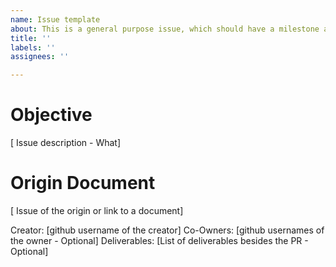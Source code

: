 ```yaml
---
name: Issue template
about: This is a general purpose issue, which should have a milestone attached
title: ''
labels: ''
assignees: ''

---
```


# Objective
[ Issue description - What]

# Origin Document
[ Issue of the origin or link to a document]

Creator: [github username of the creator]
Co-Owners: [github usernames of the owner - Optional]
Deliverables: [List of deliverables besides the PR - Optional]
